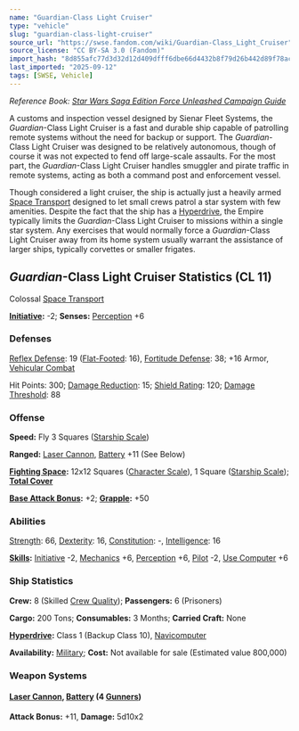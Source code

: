 ```yaml
---
name: "Guardian-Class Light Cruiser"
type: "vehicle"
slug: "guardian-class-light-cruiser"
source_url: "https://swse.fandom.com/wiki/Guardian-Class_Light_Cruiser"
source_license: "CC BY-SA 3.0 (Fandom)"
import_hash: "8d855afc77d3d32d12d409dfff6dbe66d4432b8f79d26b442d89f78ac4620b2b"
last_imported: "2025-09-12"
tags: [SWSE, Vehicle]
---
```

*Reference Book: [Star Wars Saga Edition Force Unleashed Campaign Guide](https://swse.fandom.com/wiki/Star_Wars_Saga_Edition_Force_Unleashed_Campaign_Guide)*

A customs and inspection vessel designed by Sienar Fleet Systems, the *Guardian*-Class Light Cruiser is a fast and durable ship capable of patrolling remote systems without the need for backup or support. The *Guardian*-Class Light Cruiser was designed to be relatively autonomous, though of course it was not expected to fend off large-scale assaults. For the most part, the *Guardian*-Class Light Cruiser handles smuggler and pirate traffic in remote systems, acting as both a command post and enforcement vessel.

Though considered a light cruiser, the ship is actually just a heavily armed [Space Transport](https://swse.fandom.com/wiki/Space_Transport) designed to let small crews patrol a star system with few amenities. Despite the fact that the ship has a [Hyperdrive](https://swse.fandom.com/wiki/Hyperdrive), the Empire typically limits the *Guardian*-Class Light Cruiser to missions within a single star system. Any exercises that would normally force a *Guardian*-Class Light Cruiser away from its home system usually warrant the assistance of larger ships, typically corvettes or smaller frigates.

## *Guardian*-Class Light Cruiser Statistics (CL 11)
Colossal [Space Transport](https://swse.fandom.com/wiki/Space_Transport)

**[Initiative](https://swse.fandom.com/wiki/Initiative):** -2; **Senses:** [Perception](https://swse.fandom.com/wiki/Perception) +6
### Defenses
[Reflex Defense](https://swse.fandom.com/wiki/Reflex_Defense_(Vehicles)): 19 ([Flat-Footed](https://swse.fandom.com/wiki/Flat-Footed): 16), [Fortitude Defense](https://swse.fandom.com/wiki/Fortitude_Defense_(Vehicles)): 38; +16 Armor, [Vehicular Combat](https://swse.fandom.com/wiki/Vehicular_Combat)

Hit Points: 300; [Damage Reduction](https://swse.fandom.com/wiki/Damage_Reduction): 15; [Shield Rating](https://swse.fandom.com/wiki/Shield_Rating): 120; [Damage Threshold](https://swse.fandom.com/wiki/Damage_Threshold_(Vehicles)): 88
### Offense
**Speed:** Fly 3 Squares ([Starship Scale](https://swse.fandom.com/wiki/Starship_Scale))

**Ranged:** [Laser Cannon](https://swse.fandom.com/wiki/Laser_Cannon), [Battery](https://swse.fandom.com/wiki/Battery) +11 (See Below)

**[Fighting Space](https://swse.fandom.com/wiki/Fighting_Space):** 12x12 Squares ([Character Scale](https://swse.fandom.com/wiki/Character_Scale)), 1 Square ([Starship Scale](https://swse.fandom.com/wiki/Starship_Scale)); **[Total Cover](https://swse.fandom.com/wiki/Total_Cover)**

**[Base Attack Bonus](https://swse.fandom.com/wiki/Base_Attack_Bonus):** +2; **[Grapple](https://swse.fandom.com/wiki/Grapple):** +50
### Abilities
[Strength](https://swse.fandom.com/wiki/Strength): 66, [Dexterity](https://swse.fandom.com/wiki/Dexterity): 16, [Constitution](https://swse.fandom.com/wiki/Constitution): -, [Intelligence](https://swse.fandom.com/wiki/Intelligence): 16

**[Skills](https://swse.fandom.com/wiki/Skills):** [Initiative](https://swse.fandom.com/wiki/Initiative) -2, [Mechanics](https://swse.fandom.com/wiki/Mechanics) +6, [Perception](https://swse.fandom.com/wiki/Perception) +6, [Pilot](https://swse.fandom.com/wiki/Pilot) -2, [Use Computer](https://swse.fandom.com/wiki/Use_Computer) +6
### Ship Statistics
**Crew:** 8 (Skilled [Crew Quality](https://swse.fandom.com/wiki/Crew_Quality)); **Passengers:** 6 (Prisoners)

**Cargo:** 200 Tons; **Consumables:** 3 Months; **Carried Craft:** None

**[Hyperdrive](https://swse.fandom.com/wiki/Hyperdrive):** Class 1 (Backup Class 10), [Navicomputer](https://swse.fandom.com/wiki/Navicomputer)

**Availability:** [Military](https://swse.fandom.com/wiki/Military); **Cost:** Not available for sale (Estimated value 800,000)
### Weapon Systems
#### **[Laser Cannon](https://swse.fandom.com/wiki/Laser_Cannon), [Battery](https://swse.fandom.com/wiki/Battery) (4 [Gunners](https://swse.fandom.com/wiki/Gunners))**
**Attack Bonus:** +11, **Damage:** 5d10x2